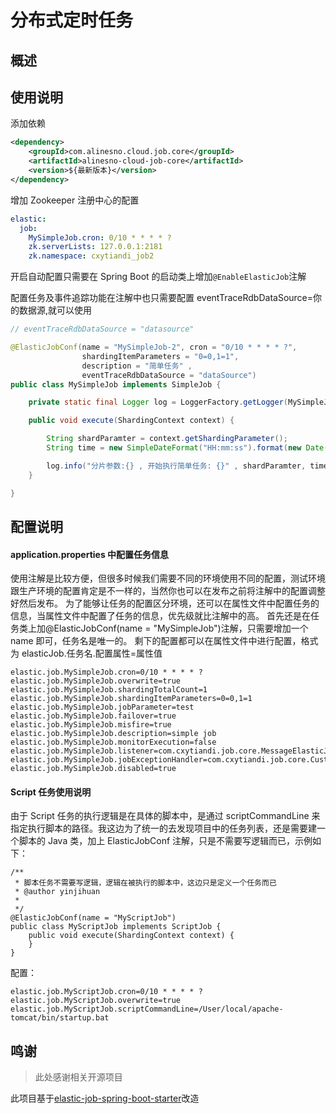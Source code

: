 # 分布式定时任务

## 概述

## 使用说明

添加依赖

```xml
<dependency>
    <groupId>com.alinesno.cloud.job.core</groupId>
    <artifactId>alinesno-cloud-job-core</artifactId>
    <version>${最新版本}</version>
</dependency>
```

增加 Zookeeper 注册中心的配置

```yml
elastic:
  job:
    MySimpleJob.cron: 0/10 * * * * ?
    zk.serverLists: 127.0.0.1:2181
    zk.namespace: cxytiandi_job2
```

开启自动配置只需要在 Spring Boot 的启动类上增加`@EnableElasticJob`注解

配置任务及事件追踪功能在注解中也只需要配置 eventTraceRdbDataSource=你的数据源,就可以使用

```java
// eventTraceRdbDataSource = "datasource"

@ElasticJobConf(name = "MySimpleJob-2", cron = "0/10 * * * * ?",
				shardingItemParameters = "0=0,1=1",
				description = "简单任务" ,
				eventTraceRdbDataSource = "dataSource")
public class MySimpleJob implements SimpleJob {

	private static final Logger log = LoggerFactory.getLogger(MySimpleJob.class) ;

	public void execute(ShardingContext context) {

		String shardParamter = context.getShardingParameter();
		String time = new SimpleDateFormat("HH:mm:ss").format(new Date());

		log.info("分片参数:{} , 开始执行简单任务: {}" , shardParamter, time);
	}

}
```

## 配置说明

#### application.properties 中配置任务信息

使用注解是比较方便，但很多时候我们需要不同的环境使用不同的配置，测试环境跟生产环境的配置肯定是不一样的，当然你也可以在发布之前将注解中的配置调整好然后发布。
为了能够让任务的配置区分环境，还可以在属性文件中配置任务的信息，当属性文件中配置了任务的信息，优先级就比注解中的高。
首先还是在任务类上加@ElasticJobConf(name = "MySimpleJob")注解，只需要增加一个 name 即可，任务名是唯一的。
剩下的配置都可以在属性文件中进行配置，格式为 elasticJob.任务名.配置属性=属性值

```
elastic.job.MySimpleJob.cron=0/10 * * * * ?
elastic.job.MySimpleJob.overwrite=true
elastic.job.MySimpleJob.shardingTotalCount=1
elastic.job.MySimpleJob.shardingItemParameters=0=0,1=1
elastic.job.MySimpleJob.jobParameter=test
elastic.job.MySimpleJob.failover=true
elastic.job.MySimpleJob.misfire=true
elastic.job.MySimpleJob.description=simple job
elastic.job.MySimpleJob.monitorExecution=false
elastic.job.MySimpleJob.listener=com.cxytiandi.job.core.MessageElasticJobListener
elastic.job.MySimpleJob.jobExceptionHandler=com.cxytiandi.job.core.CustomJobExceptionHandler
elastic.job.MySimpleJob.disabled=true
```

#### Script 任务使用说明

由于 Script 任务的执行逻辑是在具体的脚本中，是通过 scriptCommandLine 来指定执行脚本的路径。我这边为了统一的去发现项目中的任务列表，还是需要建一个脚本的 Java 类，加上 ElasticJobConf 注解，只是不需要写逻辑而已，示例如下：

```
/**
 * 脚本任务不需要写逻辑，逻辑在被执行的脚本中，这边只是定义一个任务而已
 * @author yinjihuan
 *
 */
@ElasticJobConf(name = "MyScriptJob")
public class MyScriptJob implements ScriptJob {
	public void execute(ShardingContext context) {
	}
}
```

配置：

```
elastic.job.MyScriptJob.cron=0/10 * * * * ?
elastic.job.MyScriptJob.overwrite=true
elastic.job.MyScriptJob.scriptCommandLine=/User/local/apache-tomcat/bin/startup.bat
```

## 鸣谢

> 此处感谢相关开源项目

此项目基于[elastic-job-spring-boot-starter](https://github.com/yinjihuan/elastic-job-spring-boot-starter)改造
